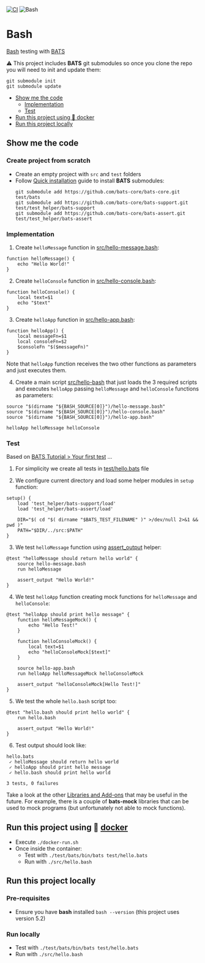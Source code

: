 [![CI](https://github.com/rogervinas/tests-everywhere/actions/workflows/bash.yml/badge.svg)](https://github.com/rogervinas/tests-everywhere/actions/workflows/bash.yml)
![Bash](https://img.shields.io/badge/Bash-5.2-blue?labelColor=black)

# Bash

[Bash](https://www.gnu.org/software/bash/) testing with [BATS](https://bats-core.readthedocs.io/en/stable/#)

⚠️ This project includes **BATS** git submodules so once you clone the repo you will need to init and update them:
```
git submodule init
git submodule update
```

* [Show me the code](#show-me-the-code)
  * [Implementation](#implementation)
  * [Test](#test)
* [Run this project using 🐳 docker](#run-this-project-using--docker)
* [Run this project locally](#run-this-project-locally)

## Show me the code

### Create project from scratch
* Create an empty project with `src` and `test` folders
* Follow [Quick installation](https://bats-core.readthedocs.io/en/stable/tutorial.html#quick-installation) guide to install **BATS** submodules:
  ```
  git submodule add https://github.com/bats-core/bats-core.git test/bats
  git submodule add https://github.com/bats-core/bats-support.git test/test_helper/bats-support
  git submodule add https://github.com/bats-core/bats-assert.git test/test_helper/bats-assert
  ```

### Implementation

1) Create `helloMessage` function in [src/hello-message.bash](src/hello-message.bash):
```shell
function helloMessage() {
    echo "Hello World!"
}
```

2) Create `helloConsole` function in [src/hello-console.bash](src/hello-console.bash):
```shell
function helloConsole() {
    local text=$1
    echo "$text"
}
```

3) Create `helloApp` function in [src/hello-app.bash](src/hello-app.bash):
```shell
function helloApp() {
    local messageFn=$1
    local consoleFn=$2
    $consoleFn "$($messageFn)"
}
```

Note that `helloApp` function receives the two other functions as parameters and just executes them.

4) Create a main script [src/hello-bash](src/hello.bash) that just loads the 3 required scripts and executes `helloApp` passing `helloMessage` and `helloConsole` functions as parameters:
```shell
source "$(dirname "${BASH_SOURCE[0]}")/hello-message.bash"
source "$(dirname "${BASH_SOURCE[0]}")/hello-console.bash"
source "$(dirname "${BASH_SOURCE[0]}")/hello-app.bash"

helloApp helloMessage helloConsole
```

### Test

Based on [BATS Tutorial > Your first test](https://bats-core.readthedocs.io/en/stable/tutorial.html#your-first-test) ...

1) For simplicity we create all tests in [test/hello.bats](test/hello.bats) file

2) We configure current directory and load some helper modules in `setup` function:
```shell
setup() {
    load 'test_helper/bats-support/load'
    load 'test_helper/bats-assert/load'

    DIR="$( cd "$( dirname "$BATS_TEST_FILENAME" )" >/dev/null 2>&1 && pwd )"
    PATH="$DIR/../src:$PATH"
}
```

3) We test `helloMessage` function using [assert_output](https://github.com/bats-core/bats-assert#assert_output) helper:
```shell
@test "helloMessage should return hello world" {
    source hello-message.bash
    run helloMessage

    assert_output "Hello World!"
}
```

4) We test `helloApp` function creating mock functions for `helloMessage` and `helloConsole`:
```shell
@test "helloApp should print hello message" {
    function helloMessageMock() {
        echo "Hello Test!"
    }

    function helloConsoleMock() {
        local text=$1
        echo "helloConsoleMock[$text]"
    }

    source hello-app.bash
    run helloApp helloMessageMock helloConsoleMock

    assert_output "helloConsoleMock[Hello Test!]"
}
```

5) We test the whole `hello.bash` script too:
```shell
@test "hello.bash should print hello world" {
    run hello.bash

    assert_output "Hello World!"
}
```

6) Test output should look like:
```
hello.bats
 ✓ helloMessage should return hello world
 ✓ helloApp should print hello message
 ✓ hello.bash should print hello world

3 tests, 0 failures
```

Take a look at the other [Libraries and Add-ons](https://bats-core.readthedocs.io/en/stable/writing-tests.html#libraries-and-add-ons) that may be useful in the future. For example, there is a couple of **bats-mock** libraries that can be used to mock programs (but unfortunately not able to mock functions).

## Run this project using 🐳 [docker](https://www.docker.com/)
* Execute `./docker-run.sh`
* Once inside the container:
  * Test with `./test/bats/bin/bats test/hello.bats`
  * Run with `./src/hello.bash`

## Run this project locally

### Pre-requisites
* Ensure you have **bash** installed `bash --version` (this project uses version 5.2)

### Run locally
* Test with `./test/bats/bin/bats test/hello.bats`
* Run with `./src/hello.bash`

